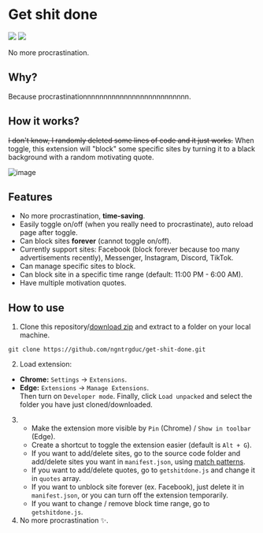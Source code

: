 # Get shit done
![](https://img.shields.io/github/manifest-json/v/ngntrgduc/get-shit-done?style=flat-square)
![](https://img.shields.io/tokei/lines/github/ngntrgduc/get-shit-done?style=flat-square)

No more procrastination.

## Why?
Because procrastinationnnnnnnnnnnnnnnnnnnnnnnnnn.

## How it works?
~~I don't know, I randomly deleted some lines of code and it just works.~~ When toggle, this extension will "block" some specific sites by turning it to a black background with a random motivating quote.

![image](https://github.com/ngntrgduc/get-shit-done/assets/47920109/798e2248-9fd7-4427-8dac-4123c0c72f79)

## Features
- No more procrastination, **time-saving**.
- Easily toggle on/off (when you really need to procrastinate), auto reload page after toggle.
- Can block sites **forever** (cannot toggle on/off).
- Currently support sites: Facebook (block forever because too many advertisements recently), Messenger, Instagram, Discord, TikTok.
- Can manage specific sites to block.
- Can block site in a specific time range (default: 11:00 PM - 6:00 AM).
- Have multiple motivation quotes.

## How to use
1. Clone this repository/[download zip](https://github.com/ngntrgduc/get-shit-done/archive/refs/heads/master.zip) and extract to a folder on your local machine. 
```git
git clone https://github.com/ngntrgduc/get-shit-done.git
```

2. Load extension:
- **Chrome:**  `Settings` -> `Extensions`.
- **Edge:**  `Extensions` -> `Manage Extensions`. \
Then turn on `Developer mode`. Finally, click `Load unpacked` and select the folder you have just cloned/downloaded.

3. - Make the extension more visible by `Pin` (Chrome) / `Show in toolbar` (Edge). 
   - Create a shortcut to toggle the extension easier (default is `Alt + G`).
   - If you want to add/delete sites, go to the source code folder and add/delete sites you want in `manifest.json`, using [match patterns](https://developer.chrome.com/docs/extensions/mv3/match_patterns/).
   - If you want to add/delete quotes, go to `getshitdone.js` and change it in `quotes` array.
   - If you want to unblock site forever (ex. Facebook), just delete it in `manifest.json`, or you can turn off the extension temporarily.
   - If you want to change / remove block time range, go to `getshitdone.js`.
4. No more procrastination ✨.
